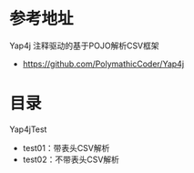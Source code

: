 # 参考地址
Yap4j 注释驱动的基于POJO解析CSV框架
- https://github.com/PolymathicCoder/Yap4j

# 目录
Yap4jTest
- test01：带表头CSV解析
- test02：不带表头CSV解析
